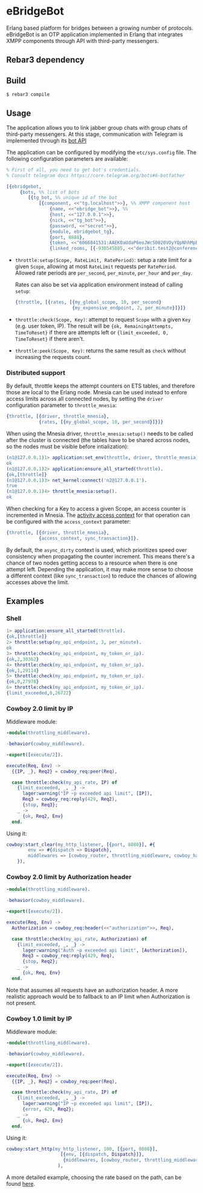  # eBridgeBot
Erlang based platform for bridges between a growing number of protocols.
eBridgeBot is an OTP application implemented in Erlang 
that integrates XMPP components through API with third-party messengers. 

[comment]: <> (At this stage, with eBridgeBot you can receive, send, edit and delete )

[comment]: <> (messages using [telegram bot API]&#40;https://core.telegram.org/bots/api&#41;.)

[comment]: <> (## Installation)

[comment]: <> (# throttle)

[comment]: <> ([![Hex.pm]&#40;https://img.shields.io/hexpm/v/lambda_throttle.svg&#41;]&#40;https://hex.pm/packages/lambda_throttle&#41;)

[comment]: <> ([![Build Status]&#40;https://travis-ci.org/lambdaclass/throttle.svg?branch=master&#41;]&#40;https://travis-ci.org/lambdaclass/throttle&#41;)

[comment]: <> ([![Coverage Status]&#40;https://coveralls.io/repos/github/lambdaclass/throttle/badge.svg?branch=master&#41;]&#40;https://coveralls.io/github/lambdaclass/throttle?branch=master&#41;)

[comment]: <> (An OTP application to implement throttling/rate limiting of resources.)

## Rebar3 dependency

[comment]: <> (```erl)

[comment]: <> ({throttle, "0.3.0", {pkg, lambda_throttle}})

[comment]: <> (```)

## Build

    $ rebar3 compile

## Usage

[comment]: <> (The application allows to limit different resources &#40;scopes&#41; at different rates.)


The application allows you to link jabber group 
chats with group chats of third-party messengers. At this stage, 
communication with Telegram is implemented through its [bot API](https://core.telegram.org/bots/api)

The application can be configured by modifying the `etc/sys.config` file. The following configuration parameters are available:

```erlang
% First of all, you need to get bot's credentials.
% Consult telegram docs https://core.telegram.org/bots#6-botfather

[{ebridgebot,
	 {bots, %% list of bots
		[{tg_bot, %% unique id of the bot
			[{component, <<"tg.localhost">>}, %% XMPP component host
				{name, <<"ebridge_bot">>}, %% 
				{host, <<"127.0.0.1">>},
				{nick, <<"tg_bot">>},
				{password, <<"secret">>},
				{module, ebridgebot_tg},
				{port, 8888},
				{token, <<"6066841531:AAEK0aUdaP6eoJWcS0020VOyYQpNhhMpBPE">>},
				{linked_rooms, [{-930545885, <<"deribit.test2@conference.localhost">>}]}]}]}]}
```

[comment]: <> (* `bots` - list of bots)

[comment]: <> (* ` bots/<bot_id>` - `<bot_id>` unique bot id)

[comment]: <> (* ebridgebot_xmpp_host - the host of the XMPP server to connect to)

[comment]: <> (* ebridgebot_xmpp_port - the port of the XMPP server to connect to)

[comment]: <> (* ebridgebot_xmpp_username - the username to use for XMPP authentication)

[comment]: <> (* ebridgebot_xmpp_password - the password to use for XMPP authentication)

[comment]: <> (* ebridgebot_telegram_bot_token - the token of the Telegram bot to use for communication)

* `throttle:setup(Scope, RateLimit, RatePeriod)`: setup a rate limit
   for a given `Scope`, allowing at most `RateLimit` requests per
   `RatePeriod`. Allowed rate periods are `per_second`, `per_minute`,
   `per_hour` and `per_day`.

   Rates can also be set via application environment instead of
   calling `setup`:

   ```erlang
   {throttle, [{rates, [{my_global_scope, 10, per_second}
                        {my_expensive_endpoint, 2, per_minute}]}]}
   ```

* `throttle:check(Scope, Key)`: attempt to request `Scope` with a
  given `Key` (e.g. user token, IP). The result will be `{ok,
  RemainingAttempts, TimeToReset}` if there are attempts left or
  `{limit_exceeded, 0, TimeToReset}` if there aren't.

* `throttle:peek(Scope, Key)`: returns the same result as `check`
  without increasing the requests count.

### Distributed support

By default, throttle keeps the attempt counters on ETS tables, and
therefore those are local to the Erlang node. Mnesia can be used
instead to enfore access limits across all connected nodes, by setting
the `driver` configuration parameter to `throttle_mnesia`:

``` erlang
{throttle, [{driver, throttle_mnesia},
            {rates, [{my_global_scope, 10, per_second}]}]}
```

When using the Mnesia driver, `throttle_mnesia:setup()` needs to be
called after the cluster is connected (the tables have to be shared across
nodes, so the nodes must be visible before intialization):

``` erlang
(n1@127.0.0.1)1> application:set_env(throttle, driver, throttle_mnesia).
ok
(n1@127.0.0.1)2> application:ensure_all_started(throttle).
{ok,[throttle]}
(n1@127.0.0.1)3> net_kernel:connect('n2@127.0.0.1').
true
(n1@127.0.0.1)4> throttle_mnesia:setup().
ok
```

When checking for a Key to access a given Scope, an access counter is
incremented in Mnesia. The
[activity access context](http://learnyousomeerlang.com/mnesia#access-and-context)
for that operation can be configured with the `access_context`
parameter:

``` erlang
{throttle, [{driver, throttle_mnesia},
            {access_context, sync_transaction}]}.
```

By default, the `async_dirty` context is used, which prioritizes speed
over consistency when propagating the counter increment. This means
there's a chance of two nodes getting access to a resource when there
is one attempt left. Depending the application, it may make more
sense to choose a different context (like `sync_transaction`) to
reduce the chances of allowing accesses above the limit.

## Examples

### Shell
``` erlang
1> application:ensure_all_started(throttle).
{ok,[throttle]}
2> throttle:setup(my_api_endpoint, 3, per_minute).
ok
3> throttle:check(my_api_endpoint, my_token_or_ip).
{ok,2,30362}
4> throttle:check(my_api_endpoint, my_token_or_ip).
{ok,1,29114}
5> throttle:check(my_api_endpoint, my_token_or_ip).
{ok,0,27978}
6> throttle:check(my_api_endpoint, my_token_or_ip).
{limit_exceeded,0,26722}
```

### Cowboy 2.0 limit by IP

Middleware module:

``` erlang
-module(throttling_middleware).

-behavior(cowboy_middleware).

-export([execute/2]).

execute(Req, Env) ->
  {{IP, _}, Req2} = cowboy_req:peer(Req),

  case throttle:check(my_api_rate, IP) of
    {limit_exceeded, _, _} ->
      lager:warning("IP ~p exceeded api limit", [IP]),
      Req3 = cowboy_req:reply(429, Req2),
      {stop, Req3};
    _ ->
      {ok, Req2, Env}
  end.
```

Using it:

``` erlang
cowboy:start_clear(my_http_listener, [{port, 8080}], #{
		env => #{dispatch => Dispatch},
		middlewares => [cowboy_router, throttling_middleware, cowboy_handler]
	}),
```

### Cowboy 2.0 limit by Authorization header

``` erlang
-module(throttling_middleware).

-behavior(cowboy_middleware).

-export([execute/2]).

execute(Req, Env) ->
  Authorization = cowboy_req:header(<<"authorization">>, Req),

  case throttle:check(my_api_rate, Authorization) of
    {limit_exceeded, _, _} ->
      lager:warning("Auth ~p exceeded api limit", [Authorization]),
      Req3 = cowboy_req:reply(429, Req),
      {stop, Req2};
    _ ->
      {ok, Req, Env}
  end.
```

Note that assumes all requests have an authorization header. A more
realistic approach would be to fallback to an IP limit when
Authorization is not present.

### Cowboy 1.0 limit by IP

Middleware module:

``` erlang
-module(throttling_middleware).

-behavior(cowboy_middleware).

-export([execute/2]).

execute(Req, Env) ->
  {{IP, _}, Req2} = cowboy_req:peer(Req),

  case throttle:check(my_api_rate, IP) of
    {limit_exceeded, _, _} ->
      lager:warning("IP ~p exceeded api limit", [IP]),
      {error, 429, Req2};
    _ ->
      {ok, Req2, Env}
  end.
```

Using it:

``` erlang
cowboy:start_http(my_http_listener, 100, [{port, 8080}],
                    [{env, [{dispatch, Dispatch}]},
                     {middlewares, [cowboy_router, throttling_middleware, cowboy_handler]}]
                   ),
```

A more detailed example, choosing the rate based on the path, can be found [here](https://github.com/lambdaclass/holiday_ping/blob/26a3d83faaad6977c936a40fe273cd45954d9259/src/throttling_middleware.erl).

